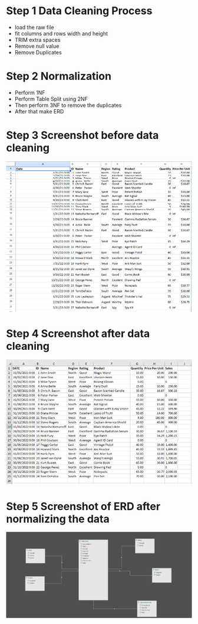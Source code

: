 # Step 1 Data Cleaning Process

- load the raw file
- fit columns and rows width and height
- TRIM extra spaces
- Remove null value
- Remove Duplicates

# Step 2 Normalization

- Perform 1NF
- Perform Table Split using 2NF
- Then perform 3NF to remove the duplicates
- After that make ERD

# Step 3 Screenshot before data cleaning

![image alt](https://github.com/CarlosA012/EDM-Portfolio/blob/4b27bba5266fbb5345751768addf64114b48d5a1/Midterm%20Lab%20Task%201/imagess/rawdata.png)

# Step 4 Screenshot after data cleaning

![image alt](https://github.com/CarlosA012/EDM-Portfolio/blob/4d8bf6e85ebf04b82c25ffd31b1a0b975a49d5fb/Midterm%20Lab%20Task%201/imagess/cleandata.png)

# Step 5 Screenshot of ERD after normalizing the data

![image alt](https://github.com/CarlosA012/EDM-Portfolio/blob/20a03805da95ddbf684e5181f9315661a79cad1b/Midterm%20Lab%20Task%201/imagess/ERD.png)




